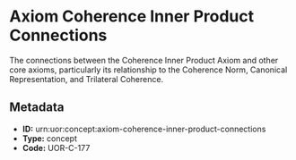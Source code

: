 # Axiom Coherence Inner Product Connections

The connections between the Coherence Inner Product Axiom and other core axioms, particularly its relationship to the Coherence Norm, Canonical Representation, and Trilateral Coherence.

## Metadata

- **ID:** urn:uor:concept:axiom-coherence-inner-product-connections
- **Type:** concept
- **Code:** UOR-C-177
